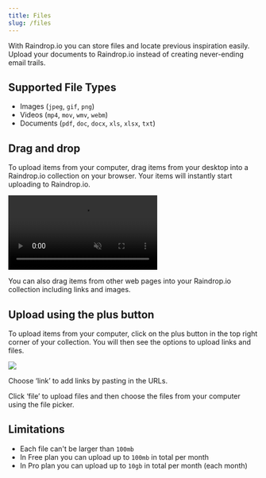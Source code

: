 ```yaml
---
title: Files
slug: /files
---
```


With Raindrop.io you can store files and locate previous inspiration easily. Upload your documents to Raindrop.io instead of creating never-ending email trails.

## Supported File Types
- Images (`jpeg`, `gif`, `png`)
- Videos (`mp4`, `mov`, `wmv`, `webm`)
- Documents (``pdf``, ``doc``, `docx`, ``xls``, `xlsx`, `txt`)

## Drag and drop
To upload items from your computer, drag items from your desktop into a Raindrop.io collection on your browser.
Your items will instantly start uploading to Raindrop.io.

<p><video src={require('./dnd.mp4').default} autoPlay loop controls muted style={{width: '100%'}} /></p>

You can also drag items from other web pages into your Raindrop.io collection including links and images.

## Upload using the plus button
To upload items from your computer, click on the plus button in the top right corner of your collection. 
You will then see the options to upload links and files.

![](add.png)

Choose ‘link’ to add links by pasting in the URLs.

Click ‘file’ to upload files and then choose the files from your computer using the file picker.

## Limitations
- Each file can't be larger than ``100mb``
- In Free plan you can upload up to ``100mb`` in total per month
- In Pro plan you can upload up to ``10gb`` in total per month (each month)